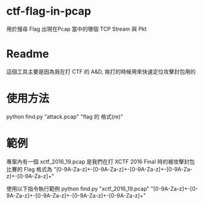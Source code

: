 # ctf-flag-in-pcap
用於搜尋 Flag 出現在Pcap 當中的哪個 TCP Stream 與 Pkt

# Readme
這個工具主要是因為我在打 CTF 的 A&D, 挨打的時候用來快速定位攻擊封包用的


# 使用方法
python find.py "attack.pcap" "flag 的 格式(re)"

# 範例
專案內有一個 xctf_2016_19.pcap 是我們在打 XCTF 2016 Final 時的被攻擊封包
比賽的 Flag 格式為 "[0-9A-Za-z]+-[0-9A-Za-z]+-[0-9A-Za-z]+-[0-9A-Za-z]+-[0-9A-Za-z]+"

使用以下指令執行範例
python find.py "xctf_2016_19.pcap" "[0-9A-Za-z]+-[0-9A-Za-z]+-[0-9A-Za-z]+-[0-9A-Za-z]+-[0-9A-Za-z]+"
